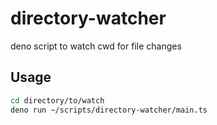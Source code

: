 # directory-watcher

deno script to watch cwd for file changes

## Usage

```sh
cd directory/to/watch
deno run ~/scripts/directory-watcher/main.ts
```

